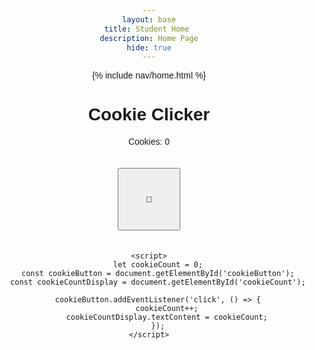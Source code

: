 ```yaml
---
layout: base
title: Student Home 
description: Home Page
hide: true
---
```

{% include nav/home.html %}

<html lang="en">
<head>
    <meta charset="UTF-8">
    <meta name="viewport" content="width=device-width, initial-scale=1.0">
    <title>Simple Cookie Clicker</title>
    <style>
        body {
            text-align: center;
            font-family: Arial, sans-serif;
        }
        #cookieButton {
            width: 100px;
            height: 100px;
            margin: 20px;
        }
    </style>
</head>
<body>
    <h1>Cookie Clicker</h1>
    <p>Cookies: <span id="cookieCount">0</span></p>
    <button id="cookieButton">🍪</button>

    <script>
        let cookieCount = 0;
        const cookieButton = document.getElementById('cookieButton');
        const cookieCountDisplay = document.getElementById('cookieCount');

        cookieButton.addEventListener('click', () => {
            cookieCount++;
            cookieCountDisplay.textContent = cookieCount;
        });
    </script>
</body>
</html>
